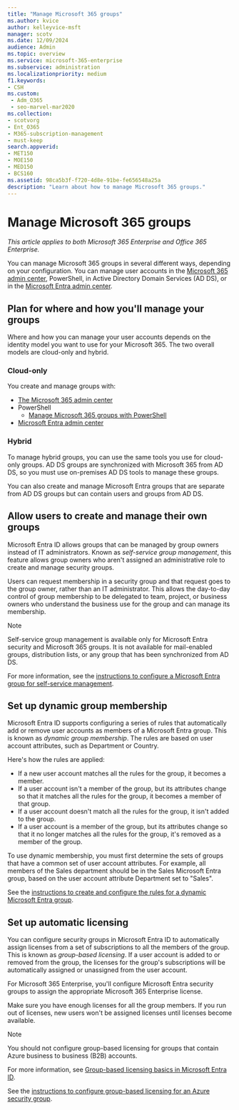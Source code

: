 ```yaml
---
title: "Manage Microsoft 365 groups"
ms.author: kvice
author: kelleyvice-msft
manager: scotv
ms.date: 12/09/2024
audience: Admin
ms.topic: overview
ms.service: microsoft-365-enterprise
ms.subservice: administration
ms.localizationpriority: medium
f1.keywords:
- CSH
ms.custom: 
 - Adm_O365
 - seo-marvel-mar2020
ms.collection:
- scotvorg
- Ent_O365
- M365-subscription-management
- must-keep
search.appverid:
- MET150
- MOE150
- MED150
- BCS160
ms.assetid: 98ca5b3f-f720-4d8e-91be-fe656548a25a
description: "Learn about how to manage Microsoft 365 groups."
---
```


# Manage Microsoft 365 groups

*This article applies to both Microsoft 365 Enterprise and Office 365 Enterprise.*

You can manage Microsoft 365 groups in several different ways, depending on your configuration. You can manage user accounts in the [Microsoft 365 admin center](/admin), PowerShell, in Active Directory Domain Services (AD DS), or in the [Microsoft Entra admin center](/azure/active-directory/fundamentals/active-directory-groups-create-azure-portal).

## Plan for where and how you'll manage your groups

Where and how you can manage your user accounts depends on the identity model you want to use for your Microsoft 365. The two overall models are cloud-only and hybrid.
  
### Cloud-only

You create and manage groups with:

- [The Microsoft 365 admin center](/admin)
- PowerShell
  - [Manage Microsoft 365 groups with PowerShell](manage-microsoft-365-groups-with-powershell.md)
- [Microsoft Entra admin center](/azure/active-directory/fundamentals/active-directory-groups-create-azure-portal)

### Hybrid

To manage hybrid groups, you can use the same tools you use for cloud-only groups. AD DS groups are synchronized with Microsoft 365 from AD DS, so you must use on-premises AD DS tools to manage these groups.

You can also create and manage Microsoft Entra groups that are separate from AD DS groups but can contain users and groups from AD DS.

## Allow users to create and manage their own groups

Microsoft Entra ID allows groups that can be managed by group owners instead of IT administrators. Known as *self-service group management*, this feature allows group owners who aren't assigned an administrative role to create and manage security groups.

Users can request membership in a security group and that request goes to the group owner, rather than an IT administrator. This allows the day-to-day control of group membership to be delegated to team, project, or business owners who understand the business use for the group and can manage its membership.

>[!Note]
>Self-service group management is available only for Microsoft Entra security and Microsoft 365 groups. It is not available for mail-enabled groups, distribution lists, or any group that has been synchronized from AD DS.

For more information, see the [instructions to configure a Microsoft Entra group for self-service management](/azure/active-directory/active-directory-accessmanagement-self-service-group-management).

## Set up dynamic group membership

Microsoft Entra ID supports configuring a series of rules that automatically add or remove user accounts as members of a Microsoft Entra group. This is known as *dynamic group membership*. The rules are based on user account attributes, such as Department or Country.

Here's how the rules are applied:

- If a new user account matches all the rules for the group, it becomes a member.
- If a user account isn't a member of the group, but its attributes change so that it matches all the rules for the group, it becomes a member of that group.
- If a user account doesn't match all the rules for the group, it isn't added to the group.
- If a user account is a member of the group, but its attributes change so that it no longer matches all the rules for the group, it's removed as a member of the group.

To use dynamic membership, you must first determine the sets of groups that have a common set of user account attributes. For example, all members of the Sales department should be in the Sales Microsoft Entra group, based on the user account attribute Department set to "Sales".

See the [instructions to create and configure the rules for a dynamic Microsoft Entra group](/azure/active-directory/active-directory-groups-dynamic-membership-azure-portal).

## Set up automatic licensing

You can configure security groups in Microsoft Entra ID to automatically assign licenses from a set of subscriptions to all the members of the group. This is known as *group-based licensing*. If a user account is added to or removed from the group, the licenses for the group's subscriptions will be automatically assigned or unassigned from the user account.

For Microsoft 365 Enterprise, you'll configure Microsoft Entra security groups to assign the appropriate Microsoft 365 Enterprise license.

Make sure you have enough licenses for all the group members. If you run out of licenses, new users won't be assigned licenses until licenses become available.

>[!Note]
>You should not configure group-based licensing for groups that contain Azure business to business (B2B) accounts.

For more information, see [Group-based licensing basics in Microsoft Entra ID](/azure/active-directory/active-directory-licensing-whatis-azure-portal).

See the [instructions to configure group-based licensing for an Azure security group](/azure/active-directory/active-directory-licensing-group-assignment-azure-portal).
